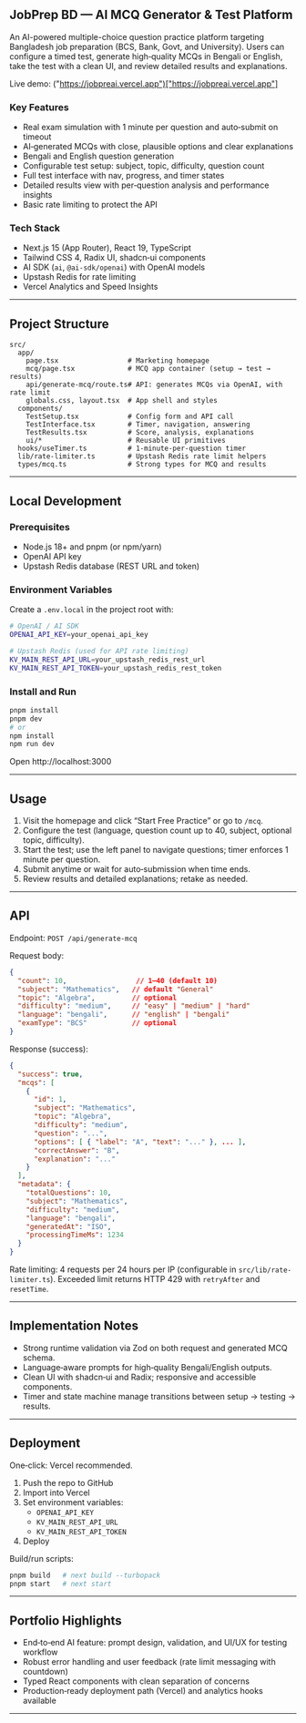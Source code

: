 ## JobPrep BD — AI MCQ Generator & Test Platform

An AI-powered multiple-choice question practice platform targeting Bangladesh job preparation (BCS, Bank, Govt, and University). Users can configure a timed test, generate high‑quality MCQs in Bengali or English, take the test with a clean UI, and review detailed results and explanations.

Live demo: ("https://jobpreai.vercel.app")["https://jobpreai.vercel.app"]


### Key Features
- Real exam simulation with 1 minute per question and auto‑submit on timeout
- AI‑generated MCQs with close, plausible options and clear explanations
- Bengali and English question generation
- Configurable test setup: subject, topic, difficulty, question count
- Full test interface with nav, progress, and timer states
- Detailed results view with per‑question analysis and performance insights
- Basic rate limiting to protect the API

### Tech Stack
- Next.js 15 (App Router), React 19, TypeScript
- Tailwind CSS 4, Radix UI, shadcn‑ui components
- AI SDK (`ai`, `@ai-sdk/openai`) with OpenAI models
- Upstash Redis for rate limiting
- Vercel Analytics and Speed Insights

---

## Project Structure

```text
src/
  app/
    page.tsx                 # Marketing homepage
    mcq/page.tsx             # MCQ app container (setup → test → results)
    api/generate-mcq/route.ts# API: generates MCQs via OpenAI, with rate limit
    globals.css, layout.tsx  # App shell and styles
  components/
    TestSetup.tsx            # Config form and API call
    TestInterface.tsx        # Timer, navigation, answering
    TestResults.tsx          # Score, analysis, explanations
    ui/*                     # Reusable UI primitives
  hooks/useTimer.ts          # 1-minute-per-question timer
  lib/rate-limiter.ts        # Upstash Redis rate limit helpers
  types/mcq.ts               # Strong types for MCQ and results
```

---

## Local Development

### Prerequisites
- Node.js 18+ and pnpm (or npm/yarn)
- OpenAI API key
- Upstash Redis database (REST URL and token)

### Environment Variables
Create a `.env.local` in the project root with:

```bash
# OpenAI / AI SDK
OPENAI_API_KEY=your_openai_api_key

# Upstash Redis (used for API rate limiting)
KV_MAIN_REST_API_URL=your_upstash_redis_rest_url
KV_MAIN_REST_API_TOKEN=your_upstash_redis_rest_token
```

### Install and Run

```bash
pnpm install
pnpm dev
# or
npm install
npm run dev
```

Open http://localhost:3000

---

## Usage
1. Visit the homepage and click “Start Free Practice” or go to `/mcq`.
2. Configure the test (language, question count up to 40, subject, optional topic, difficulty).
3. Start the test; use the left panel to navigate questions; timer enforces 1 minute per question.
4. Submit anytime or wait for auto‑submission when time ends.
5. Review results and detailed explanations; retake as needed.

---

## API

Endpoint: `POST /api/generate-mcq`

Request body:

```json
{
  "count": 10,                 // 1–40 (default 10)
  "subject": "Mathematics",   // default "General"
  "topic": "Algebra",         // optional
  "difficulty": "medium",     // "easy" | "medium" | "hard"
  "language": "bengali",      // "english" | "bengali"
  "examType": "BCS"           // optional
}
```

Response (success):

```json
{
  "success": true,
  "mcqs": [
    {
      "id": 1,
      "subject": "Mathematics",
      "topic": "Algebra",
      "difficulty": "medium",
      "question": "...",
      "options": [ { "label": "A", "text": "..." }, ... ],
      "correctAnswer": "B",
      "explanation": "..."
    }
  ],
  "metadata": {
    "totalQuestions": 10,
    "subject": "Mathematics",
    "difficulty": "medium",
    "language": "bengali",
    "generatedAt": "ISO",
    "processingTimeMs": 1234
  }
}
```

Rate limiting: 4 requests per 24 hours per IP (configurable in `src/lib/rate-limiter.ts`). Exceeded limit returns HTTP 429 with `retryAfter` and `resetTime`.

---

## Implementation Notes
- Strong runtime validation via Zod on both request and generated MCQ schema.
- Language‑aware prompts for high‑quality Bengali/English outputs.
- Clean UI with shadcn‑ui and Radix; responsive and accessible components.
- Timer and state machine manage transitions between setup → testing → results.

---

## Deployment

One‑click: Vercel recommended.

1. Push the repo to GitHub
2. Import into Vercel
3. Set environment variables:
   - `OPENAI_API_KEY`
   - `KV_MAIN_REST_API_URL`
   - `KV_MAIN_REST_API_TOKEN`
4. Deploy

Build/run scripts:

```bash
pnpm build   # next build --turbopack
pnpm start   # next start
```

---

## Portfolio Highlights
- End‑to‑end AI feature: prompt design, validation, and UI/UX for testing workflow
- Robust error handling and user feedback (rate limit messaging with countdown)
- Typed React components with clean separation of concerns
- Production‑ready deployment path (Vercel) and analytics hooks available

---